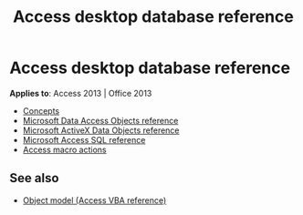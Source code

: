 ﻿---
title: Access desktop database reference
TOCTitle: Access desktop database reference
ms:assetid: a78bbd98-4c73-4945-b334-0de891563305
ms:mtpsurl: https://msdn.microsoft.com/library/Dn142571(v=office.15)
ms:contentKeyID: 52073808
ms.date: 09/18/2015
mtps_version: v=office.15
---

# Access desktop database reference

**Applies to**: Access 2013 | Office 2013

- [Concepts](concepts.md)
- [Microsoft Data Access Objects reference](microsoft-data-access-objects-reference.md)
- [Microsoft ActiveX Data Objects reference](microsoft-activex-data-objects-reference.md)
- [Microsoft Access SQL reference](microsoft-access-sql-reference.md)
- [Access macro actions](access-macro-actions-access-developer-reference.md)

## See also

- [Object model (Access VBA reference)](https://docs.microsoft.com/office/vba/api/overview/Access/object-model)
